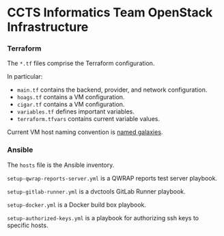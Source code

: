 # CCTS Informatics Team OpenStack Infrastructure

### Terraform
The `*.tf` files comprise the Terraform configuration.

In particular:
* `main.tf` contains the backend, provider, and network configuration.
* `hoags.tf` contains a VM configuration.
* `cigar.tf` contains a VM configuration.
* `variables.tf` defines important variables.
* `terraform.tfvars` contains current variable values.

Current VM host naming convention is [named galaxies](https://en.wikipedia.org/wiki/List_of_galaxies).

### Ansible
The `hosts` file is the Ansible inventory.

`setup-qwrap-reports-server.yml` is a QWRAP reports test server playbook.

`setup-gitlab-runner.yml` is a dvctools GitLab Runner playbook.

`setup-docker.yml` is a Docker build box playbook.

`setup-authorized-keys.yml` is a playbook for authorizing ssh keys to specific hosts.

